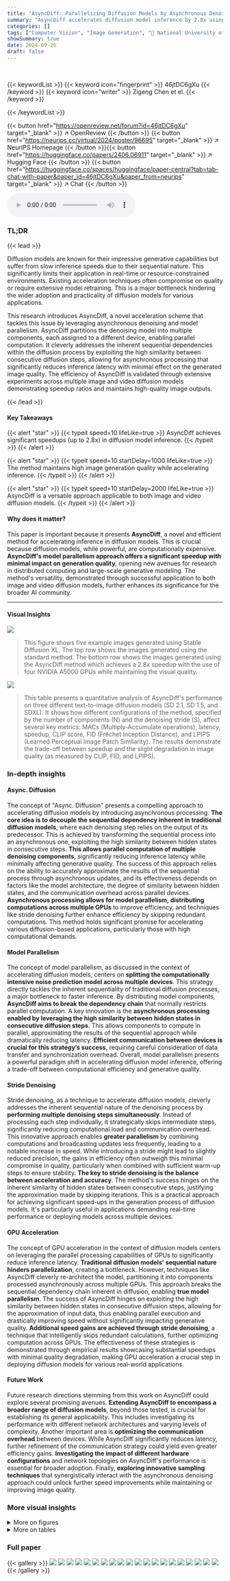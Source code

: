 ```yaml
---
title: "AsyncDiff: Parallelizing Diffusion Models by Asynchronous Denoising"
summary: "AsyncDiff accelerates diffusion model inference by 2.8x using asynchronous denoising and model parallelism, maintaining near-perfect image quality."
categories: []
tags: ["Computer Vision", "Image Generation", "🏢 National University of Singapore",]
showSummary: true
date: 2024-09-26
draft: false
---
```


<br>

{{< keywordList >}}
{{< keyword icon="fingerprint" >}} 46jtDC6gXu {{< /keyword >}}
{{< keyword icon="writer" >}} Zigeng Chen et el. {{< /keyword >}}
 
{{< /keywordList >}}

{{< button href="https://openreview.net/forum?id=46jtDC6gXu" target="_blank" >}}
↗ OpenReview
{{< /button >}}
{{< button href="https://neurips.cc/virtual/2024/poster/96695" target="_blank" >}}
↗ NeurIPS Homepage
{{< /button >}}{{< button href="https://huggingface.co/papers/2406.06911" target="_blank" >}}
↗ Hugging Face
{{< /button >}}
{{< button href="https://huggingface.co/spaces/huggingface/paper-central?tab=tab-chat-with-paper&paper_id=46jtDC6gXu&paper_from=neurips" target="_blank" >}}
↗ Chat
{{< /button >}}



<audio controls>
    <source src="https://ai-paper-reviewer.com/46jtDC6gXu/podcast.wav" type="audio/wav">
    Your browser does not support the audio element.
</audio>


### TL;DR


{{< lead >}}

Diffusion models are known for their impressive generative capabilities but suffer from slow inference speeds due to their sequential nature.  This significantly limits their application in real-time or resource-constrained environments.  Existing acceleration techniques often compromise on quality or require extensive model retraining. This is a major bottleneck hindering the wider adoption and practicality of diffusion models for various applications.



This research introduces AsyncDiff, a novel acceleration scheme that tackles this issue by leveraging asynchronous denoising and model parallelism.  AsyncDiff partitions the denoising model into multiple components, each assigned to a different device, enabling parallel computation.  It cleverly addresses the inherent sequential dependencies within the diffusion process by exploiting the high similarity between consecutive diffusion steps, allowing for asynchronous processing that significantly reduces inference latency with minimal effect on the generated image quality.  The efficiency of AsyncDiff is validated through extensive experiments across multiple image and video diffusion models demonstrating speedup ratios and maintains high-quality image outputs.

{{< /lead >}}


#### Key Takeaways

{{< alert "star" >}}
{{< typeit speed=10 lifeLike=true >}} AsyncDiff achieves significant speedups (up to 2.8x) in diffusion model inference. {{< /typeit >}}
{{< /alert >}}

{{< alert "star" >}}
{{< typeit speed=10 startDelay=1000 lifeLike=true >}} The method maintains high image generation quality while accelerating inference. {{< /typeit >}}
{{< /alert >}}

{{< alert "star" >}}
{{< typeit speed=10 startDelay=2000 lifeLike=true >}} AsyncDiff is a versatile approach applicable to both image and video diffusion models. {{< /typeit >}}
{{< /alert >}}

#### Why does it matter?
This paper is important because it presents **AsyncDiff**, a novel and efficient method for accelerating inference in diffusion models.  This is crucial because diffusion models, while powerful, are computationally expensive.  **AsyncDiff's model parallelism approach offers a significant speedup with minimal impact on generation quality**, opening new avenues for research in distributed computing and large-scale generative modeling. The method's versatility, demonstrated through successful application to both image and video diffusion models, further enhances its significance for the broader AI community.

------
#### Visual Insights



![](https://ai-paper-reviewer.com/46jtDC6gXu/figures_0_1.jpg)

> This figure shows five example images generated using Stable Diffusion XL.  The top row shows the images generated using the standard method. The bottom row shows the images generated using the AsyncDiff method which achieves a 2.8x speedup with the use of four NVIDIA A5000 GPUs while maintaining the visual quality.





![](https://ai-paper-reviewer.com/46jtDC6gXu/tables_6_1.jpg)

> This table presents a quantitative analysis of AsyncDiff's performance on three different text-to-image diffusion models (SD 2.1, SD 1.5, and SDXL). It shows how different configurations of the method, specified by the number of components (N) and the denoising stride (S), affect several key metrics: MACs (Multiply-Accumulate operations), latency, speedup, CLIP score, FID (Fréchet Inception Distance), and LPIPS (Learned Perceptual Image Patch Similarity).  The results demonstrate the trade-off between speedup and the slight degradation in image quality (as measured by CLIP, FID, and LPIPS).





### In-depth insights


#### Async. Diffusion
The concept of "Async. Diffusion" presents a compelling approach to accelerating diffusion models by introducing asynchronous processing.  **The core idea is to decouple the sequential dependency inherent in traditional diffusion models**, where each denoising step relies on the output of its predecessor. This is achieved by transforming the sequential process into an asynchronous one, exploiting the high similarity between hidden states in consecutive steps. **This allows parallel computation of multiple denoising components**, significantly reducing inference latency while minimally affecting generative quality.  The success of this approach relies on the ability to accurately approximate the results of the sequential process through asynchronous updates, and its effectiveness depends on factors like the model architecture, the degree of similarity between hidden states, and the communication overhead across parallel devices. **Asynchronous processing allows for model parallelism, distributing computations across multiple GPUs** to improve efficiency, and techniques like stride denoising further enhance efficiency by skipping redundant computations. This method holds significant promise for accelerating various diffusion-based applications, particularly those with high computational demands.

#### Model Parallelism
The concept of model parallelism, as discussed in the context of accelerating diffusion models, centers on **splitting the computationally intensive noise prediction model across multiple devices**. This strategy directly tackles the inherent sequentiality of traditional diffusion processes, a major bottleneck to faster inference.  By distributing model components, **AsyncDiff aims to break the dependency chain** that normally restricts parallel computation.  A key innovation is the **asynchronous processing enabled by leveraging the high similarity between hidden states in consecutive diffusion steps**. This allows components to compute in parallel, approximating the results of the sequential approach while dramatically reducing latency.  **Efficient communication between devices is crucial for this strategy’s success**, requiring careful consideration of data transfer and synchronization overhead.  Overall, model parallelism presents a powerful paradigm shift in accelerating diffusion model inference, offering a trade-off between computational efficiency and generative quality.

#### Stride Denoising
Stride denoising, as a technique to accelerate diffusion models, cleverly addresses the inherent sequential nature of the denoising process by **performing multiple denoising steps simultaneously**.  Instead of processing each step individually, it strategically skips intermediate steps, significantly reducing computational load and communication overhead. This innovative approach enables **greater parallelism** by combining computations and broadcasting updates less frequently, leading to a notable increase in speed. While introducing a stride might lead to slightly reduced precision, the gains in efficiency often outweigh this minimal compromise in quality, particularly when combined with sufficient warm-up steps to ensure stability.  **The key to stride denoising is the balance between acceleration and accuracy**. The method's success hinges on the inherent similarity of hidden states between consecutive steps, justifying the approximation made by skipping iterations.  This is a practical approach for achieving significant speed-ups in the generation process of diffusion models. It's particularly useful in applications demanding real-time performance or deploying models across multiple devices.

#### GPU Acceleration
The concept of GPU acceleration in the context of diffusion models centers on leveraging the parallel processing capabilities of GPUs to significantly reduce inference latency.  **Traditional diffusion models' sequential nature hinders parallelization**, creating a bottleneck.  However, techniques like AsyncDiff cleverly re-architect the model, partitioning it into components processed asynchronously across multiple GPUs.  This approach breaks the sequential dependency chain inherent in diffusion, enabling **true model parallelism**. The success of AsyncDiff hinges on exploiting the high similarity between hidden states in consecutive diffusion steps, allowing for the approximation of input data, thus enabling parallel execution and drastically improving speed without significantly impacting generative quality. **Additional speed gains are achieved through stride denoising**, a technique that intelligently skips redundant calculations, further optimizing computation across GPUs.  The effectiveness of these strategies is demonstrated through empirical results showcasing substantial speedups with minimal quality degradation, making GPU acceleration a crucial step in deploying diffusion models for various real-world applications.

#### Future Work
Future research directions stemming from this work on AsyncDiff could explore several promising avenues. **Extending AsyncDiff to encompass a broader range of diffusion models**, beyond those tested, is crucial for establishing its general applicability.  This includes investigating its performance with different network architectures and varying levels of complexity.  Another important area is **optimizing the communication overhead** between devices. While AsyncDiff significantly reduces latency, further refinement of the communication strategy could yield even greater efficiency gains.  **Investigating the impact of different hardware configurations** and network topologies on AsyncDiff's performance is essential for broader adoption.  Finally, **exploring innovative sampling techniques** that synergistically interact with the asynchronous denoising approach could unlock further speed improvements while maintaining or improving image quality.


### More visual insights

<details>
<summary>More on figures
</summary>


![](https://ai-paper-reviewer.com/46jtDC6gXu/figures_1_1.jpg)

> This figure illustrates the core concept of AsyncDiff, which is a method for parallelizing the denoising process in diffusion models.  The top part shows the traditional sequential denoising process where each component of the model is processed sequentially on a single GPU. The bottom part shows the AsyncDiff approach where the model is divided into multiple components and each component is processed in parallel on a different GPU. Communication between the GPUs is minimized by preparing each component's input in advance. This parallel approach significantly reduces latency (the time it takes to generate an image) while maintaining good image quality.


![](https://ai-paper-reviewer.com/46jtDC6gXu/figures_3_1.jpg)

> This figure illustrates the asynchronous denoising process used in AsyncDiff. The denoising model is divided into components, each assigned to a different GPU.  After a brief warm-up phase of sequential processing, the components process inputs asynchronously, using the output of the previous component at a slightly earlier time step as its input, rather than waiting for the completion of the immediately preceding step.  This breaks the sequential dependency and allows parallel computation.


![](https://ai-paper-reviewer.com/46jtDC6gXu/figures_4_1.jpg)

> This figure illustrates how the AsyncDiff method uses stride denoising to further enhance efficiency.  Instead of processing one denoising step at a time, stride denoising groups multiple steps together for parallel processing.  This diagram uses a stride of 2, meaning that for each parallel processing batch, only components e and e need to be processed, skipping components e and e. This reduces communication overhead and accelerates the completion of multiple denoising steps.


![](https://ai-paper-reviewer.com/46jtDC6gXu/figures_5_1.jpg)

> This figure presents qualitative results to showcase the impact of AsyncDiff on image generation quality and speed.  (a) demonstrates the acceleration achieved with different configurations (number of devices and stride). (b) shows the effect of adjusting the warm-up steps on the consistency between AsyncDiff's output and the original Stable Diffusion output.  The results show that AsyncDiff significantly speeds up inference while maintaining high image quality. Increasing the warm-up steps further improves the consistency of the generated images.


![](https://ai-paper-reviewer.com/46jtDC6gXu/figures_7_1.jpg)

> This figure compares the image generation quality of AsyncDiff and Distrifusion on the Stable Diffusion 2.1 model.  Both methods achieve similar acceleration ratios (1.6x, 2.3x, and 2.7x). However, AsyncDiff consistently produces higher-quality images that are visually closer to the original images compared to Distrifusion, especially at higher acceleration ratios.


![](https://ai-paper-reviewer.com/46jtDC6gXu/figures_15_1.jpg)

> This figure illustrates the asynchronous denoising process used in AsyncDiff. The denoising model is split into four components (in this example), each assigned to a different GPU.  A warm-up phase uses sequential processing for the initial steps to establish a baseline. After the warm-up, the components process different time steps concurrently, breaking the sequential dependency and achieving parallel computation.  The dashed lines show communication between GPUs.


![](https://ai-paper-reviewer.com/46jtDC6gXu/figures_18_1.jpg)

> This figure demonstrates the qualitative results of the AsyncDiff method on two different Stable Diffusion models (SD 2.1 and SDXL) under various configurations.  It visually compares the image generation quality of the original models with the outputs of AsyncDiff using different numbers of GPUs (2, 3, and 4) and different stride values (S=1 and S=2). The images show that even with significant speedups (up to 4x), AsyncDiff preserves the quality of the generated images, maintaining pixel-level consistency in many cases.


![](https://ai-paper-reviewer.com/46jtDC6gXu/figures_19_1.jpg)

> This figure shows the qualitative results of applying AsyncDiff to the AnimateDiff model with a prompt of 'Brilliant fireworks on the town, Van Gogh style, digital artwork, illustrative, painterly, matte painting, highly detailed, cinematic'.  It compares the original generation (43.5 seconds) with the results using AsyncDiff on 2 devices (23.5 seconds) and 4 devices (11.5 seconds). The images showcase the visual quality and consistency across different acceleration levels.


![](https://ai-paper-reviewer.com/46jtDC6gXu/figures_19_2.jpg)

> This figure shows the qualitative results of applying AsyncDiff to the AnimateDiff model with the prompt 'panda playing a guitar, on a boat, in the blue ocean, high quality'.  It presents the original images generated by AnimateDiff, and compares them to results obtained using AsyncDiff with 2 and 4 devices. The comparison is to illustrate that the AsyncDiff method can significantly reduce inference latency (43.5s down to 23.5s with 2 devices and 11.5s with 4 devices) while preserving the image quality.


![](https://ai-paper-reviewer.com/46jtDC6gXu/figures_19_3.jpg)

> This figure illustrates the asynchronous denoising process of the AsyncDiff model. The denoising model is divided into multiple components, each assigned to a different GPU. The initial 'warm-up' steps are processed sequentially. Then, the dependencies between components are broken by utilizing the similarity between hidden states in consecutive diffusion steps, allowing components to compute in parallel. This figure clearly shows how the asynchronous denoising process enables parallel execution, resulting in a significant reduction of inference latency.


![](https://ai-paper-reviewer.com/46jtDC6gXu/figures_20_1.jpg)

> This figure shows a qualitative comparison of video generation results using Stable Video Diffusion with different numbers of GPUs. The original video took 184 seconds to generate. Using 2 GPUs, the generation time was reduced to 101 seconds; with 3 GPUs, it took 80 seconds; and with 4 GPUs, it took 64 seconds. The figure visually demonstrates the effectiveness of the proposed AsyncDiff method in accelerating video generation, showing that as the number of GPUs increases, the generation time decreases while the visual quality of the generated videos remains largely consistent.


</details>




<details>
<summary>More on tables
</summary>


![](https://ai-paper-reviewer.com/46jtDC6gXu/tables_6_2.jpg)
> This table presents a quantitative analysis of how increasing the number of warm-up steps in the AsyncDiff model affects its speed and the pixel-level consistency of its generated images compared to the original sequential model.  It shows that increasing warm-up steps improves pixel-level consistency (as measured by LPIPS) but slightly reduces the speedup achieved.

![](https://ai-paper-reviewer.com/46jtDC6gXu/tables_7_1.jpg)
> This table compares AsyncDiff with two other parallel acceleration methods, Faster Diffusion and Distrifusion, across three different speedup ratios (1.6x, 2.3x, and 2.7x).  It shows the number of devices used, the MACs (multiply-accumulate operations), memory consumption, CLIP Score, FID (Fréchet Inception Distance), and LPIPS (Learned Perceptual Image Patch Similarity) scores for each method at each speedup ratio. The comparison highlights AsyncDiff's superior performance and resource efficiency.

![](https://ai-paper-reviewer.com/46jtDC6gXu/tables_8_1.jpg)
> This table presents the quantitative results of applying AsyncDiff to two video diffusion models: AnimateDiff (text-to-video) and Stable Video Diffusion (image-to-video).  It shows the original model's performance, and then compares it to AsyncDiff's performance with different configurations (number of devices and stride). The metrics reported are MACs (Multiply-Accumulate operations), latency (inference time), speedup (relative to the original model), and CLIP score (a measure of image quality).  The results demonstrate AsyncDiff's ability to significantly reduce inference time while maintaining reasonable image quality.

![](https://ai-paper-reviewer.com/46jtDC6gXu/tables_8_2.jpg)
> This table presents a quantitative evaluation of the impact of stride denoising on the Stable Diffusion 2.1 model. It compares the performance of AsyncDiff with and without stride denoising, showing metrics such as MACs (Million Arithmetic Calculations), latency, speedup, communication number, communication latency, and CLIP score.  The results demonstrate that stride denoising substantially reduces both latency and communication overhead with minimal impact on generative quality.

![](https://ai-paper-reviewer.com/46jtDC6gXu/tables_9_1.jpg)
> This table presents a quantitative comparison of the performance of AsyncDiff and the DPM-Solver method on the Stable Diffusion 2.1 model using the DPM-Solver sampler.  It shows the speedup achieved, the number of Multiply-Accumulate operations (MACs), the CLIP score, and the Fréchet Inception Distance (FID). The comparison is made for different numbers of steps used in the denoising process, showcasing the effect of AsyncDiff on different speedup levels.

![](https://ai-paper-reviewer.com/46jtDC6gXu/tables_9_2.jpg)
> This table presents a quantitative comparison of the performance of AsyncDiff using the DDIM sampler with different speedup ratios on the Stable Diffusion 2.1 model.  It shows the speedup achieved, the resulting MACs (Million Multiply-Accumulates), CLIP Score, and FID (Fréchet Inception Distance) for different numbers of denoising steps (and configurations of AsyncDiff).  The comparison is made against the standard DDIM method with the same number of steps, to highlight the tradeoffs between speed and image quality.

![](https://ai-paper-reviewer.com/46jtDC6gXu/tables_9_3.jpg)
> This table compares the acceleration ratios and inference latency achieved by AsyncDiff on three different GPUs: NVIDIA RTX A5000, NVIDIA RTX 3090, and NVIDIA RTX 2080Ti.  The original latency and speedup factors (relative to the original) are presented for AsyncDiff configurations with different numbers of components (N) and strides (S).  It demonstrates the effectiveness of AsyncDiff across a range of GPU hardware.

![](https://ai-paper-reviewer.com/46jtDC6gXu/tables_16_1.jpg)
> This table presents a quantitative analysis of the time costs associated with model execution and inter-device communication when using AsyncDiff on the Stable Diffusion 2.1 model.  It breaks down the overall time into running time and communication time, and calculates the ratio of communication time to overall time for different configurations. The configurations vary in terms of the number of components the model is split into (N) and the stride of denoising (S). The results show that communication overhead is a relatively small part of the overall process, making AsyncDiff efficient for distributed computing, although it does slightly increase as the number of devices and the stride increases.

![](https://ai-paper-reviewer.com/46jtDC6gXu/tables_16_2.jpg)
> This table shows how the speedup achieved by AsyncDiff on the Stable Diffusion 2.1 model changes depending on the number of denoising steps used (25, 50, and 100).  Different AsyncDiff configurations (N= number of components, S = stride) are compared against the original sequential method. The numbers in parentheses represent the time taken for inference in seconds.

![](https://ai-paper-reviewer.com/46jtDC6gXu/tables_17_1.jpg)
> This table presents a quantitative analysis of the AsyncDiff model's performance on three different text-to-image diffusion models (SD 2.1, SD 1.5, and SDXL).  It shows how different model configurations (number of components 'N' and denoising stride 'S') affect the model's latency, speedup, CLIP score, FID, and LPIPS metrics across varying numbers of devices.  MACs (Multiply-Accumulate operations) provides a measure of computational cost per device.

</details>




### Full paper

{{< gallery >}}
<img src="https://ai-paper-reviewer.com/46jtDC6gXu/1.png" class="grid-w50 md:grid-w33 xl:grid-w25" />
<img src="https://ai-paper-reviewer.com/46jtDC6gXu/2.png" class="grid-w50 md:grid-w33 xl:grid-w25" />
<img src="https://ai-paper-reviewer.com/46jtDC6gXu/3.png" class="grid-w50 md:grid-w33 xl:grid-w25" />
<img src="https://ai-paper-reviewer.com/46jtDC6gXu/4.png" class="grid-w50 md:grid-w33 xl:grid-w25" />
<img src="https://ai-paper-reviewer.com/46jtDC6gXu/5.png" class="grid-w50 md:grid-w33 xl:grid-w25" />
<img src="https://ai-paper-reviewer.com/46jtDC6gXu/6.png" class="grid-w50 md:grid-w33 xl:grid-w25" />
<img src="https://ai-paper-reviewer.com/46jtDC6gXu/7.png" class="grid-w50 md:grid-w33 xl:grid-w25" />
<img src="https://ai-paper-reviewer.com/46jtDC6gXu/8.png" class="grid-w50 md:grid-w33 xl:grid-w25" />
<img src="https://ai-paper-reviewer.com/46jtDC6gXu/9.png" class="grid-w50 md:grid-w33 xl:grid-w25" />
<img src="https://ai-paper-reviewer.com/46jtDC6gXu/10.png" class="grid-w50 md:grid-w33 xl:grid-w25" />
<img src="https://ai-paper-reviewer.com/46jtDC6gXu/11.png" class="grid-w50 md:grid-w33 xl:grid-w25" />
<img src="https://ai-paper-reviewer.com/46jtDC6gXu/12.png" class="grid-w50 md:grid-w33 xl:grid-w25" />
<img src="https://ai-paper-reviewer.com/46jtDC6gXu/13.png" class="grid-w50 md:grid-w33 xl:grid-w25" />
<img src="https://ai-paper-reviewer.com/46jtDC6gXu/14.png" class="grid-w50 md:grid-w33 xl:grid-w25" />
<img src="https://ai-paper-reviewer.com/46jtDC6gXu/15.png" class="grid-w50 md:grid-w33 xl:grid-w25" />
<img src="https://ai-paper-reviewer.com/46jtDC6gXu/16.png" class="grid-w50 md:grid-w33 xl:grid-w25" />
<img src="https://ai-paper-reviewer.com/46jtDC6gXu/17.png" class="grid-w50 md:grid-w33 xl:grid-w25" />
<img src="https://ai-paper-reviewer.com/46jtDC6gXu/18.png" class="grid-w50 md:grid-w33 xl:grid-w25" />
<img src="https://ai-paper-reviewer.com/46jtDC6gXu/19.png" class="grid-w50 md:grid-w33 xl:grid-w25" />
<img src="https://ai-paper-reviewer.com/46jtDC6gXu/20.png" class="grid-w50 md:grid-w33 xl:grid-w25" />
{{< /gallery >}}